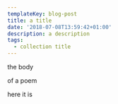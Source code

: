 ```yaml
---
templateKey: blog-post
title: a title
date: '2018-07-08T13:59:42+01:00'
description: a description
tags:
  - collection title
---
```

the body

of a poem

here it is
